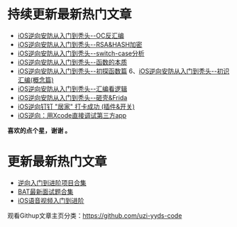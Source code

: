 # 持续更新最新热门文章





*  [iOS逆向安防从入门到秃头--OC反汇编](https://github.com/uzi-yyds-code/IOS-reverse-security/blob/main/iOS%E9%80%86%E5%90%91%E5%AE%89%E9%98%B2%E4%BB%8E%E5%85%A5%E9%97%A8%E5%88%B0%E7%A7%83%E5%A4%B4--OC%E5%8F%8D%E6%B1%87%E7%BC%96.md)
*  [iOS逆向安防从入门到秃头--RSA&HASH加密](https://www.jianshu.com/writer#/notebooks/40117945/notes/88788381/preview)
*  [iOS逆向安防从入门到秃头--switch-case分析](https://github.com/uzi-yyds-code/IOS-reverse-security/blob/main/iOS%E9%80%86%E5%90%91%E5%AE%89%E9%98%B2%E4%BB%8E%E5%85%A5%E9%97%A8%E5%88%B0%E7%A7%83%E5%A4%B4--switch-case%E5%88%86%E6%9E%90.md)
*  [iOS逆向安防从入门到秃头--函数的本质](https://github.com/uzi-yyds-code/IOS-reverse-security/blob/main/iOS%E9%80%86%E5%90%91%E5%AE%89%E9%98%B2%E4%BB%8E%E5%85%A5%E9%97%A8%E5%88%B0%E7%A7%83%E5%A4%B4--%E5%87%BD%E6%95%B0%E7%9A%84%E6%9C%AC%E8%B4%A8.md)
*  [iOS逆向安防从入门到秃头--初探函数篇](https://github.com/uzi-yyds-code/IOS-reverse-security/blob/main/iOS%E9%80%86%E5%90%91%E5%AE%89%E9%98%B2%E4%BB%8E%E5%85%A5%E9%97%A8%E5%88%B0%E7%A7%83%E5%A4%B4--%E5%88%9D%E6%8E%A2%E5%87%BD%E6%95%B0%E7%AF%87.md)
6、[iOS逆向安防从入门到秃头--初识汇编(概念篇)](https://github.com/uzi-yyds-code/IOS-reverse-security/blob/main/iOS%E9%80%86%E5%90%91%E5%AE%89%E9%98%B2%E4%BB%8E%E5%85%A5%E9%97%A8%E5%88%B0%E7%A7%83%E5%A4%B4--%E5%88%9D%E8%AF%86%E6%B1%87%E7%BC%96(%E6%A6%82%E5%BF%B5%E7%AF%87).md)
*  [iOS逆向安防从入门到秃头--汇编看逻辑](https://github.com/uzi-yyds-code/IOS-reverse-security/blob/main/iOS%E9%80%86%E5%90%91%E5%AE%89%E9%98%B2%E4%BB%8E%E5%85%A5%E9%97%A8%E5%88%B0%E7%A7%83%E5%A4%B4--%E6%B1%87%E7%BC%96%E7%9C%8B%E9%80%BB%E8%BE%91.md)
*  [iOS逆向安防从入门到秃头--砸壳&Frida](https://github.com/uzi-yyds-code/IOS-reverse-security/blob/main/iOS%E9%80%86%E5%90%91%E5%AE%89%E9%98%B2%E4%BB%8E%E5%85%A5%E9%97%A8%E5%88%B0%E7%A7%83%E5%A4%B4--%E7%A0%B8%E5%A3%B3%26Frida.md)
*  [iOS逆向钉钉 "居家" 打卡成功 (插件&开关)](https://github.com/uzi-yyds-code/IOS-reverse-security/blob/main/iOS%E9%80%86%E5%90%91%E9%92%89%E9%92%89%20%22%E5%B1%85%E5%AE%B6%22%20%E6%89%93%E5%8D%A1%E6%88%90%E5%8A%9F%20%20(%E6%8F%92%E4%BB%B6%26%E5%BC%80%E5%85%B3).md)
*  [iOS逆向：用Xcode直接调试第三方app](https://github.com/uzi-yyds-code/IOS-reverse-security/blob/main/iOS%E9%80%86%E5%90%91%EF%BC%9A%E7%94%A8Xcode%E7%9B%B4%E6%8E%A5%E8%B0%83%E8%AF%95%E7%AC%AC%E4%B8%89%E6%96%B9app.md)



**喜欢的点个星，谢谢 。**

# 更新最新热门文章

*   [逆向入门到进阶项目合集](https://github.com/uzi-yyds-code/IOS-reverse-security)
*   [BAT最新面试题合集](https://github.com/uzi-yyds-code/Good-interview)
*   [iOS语音视频入门到进阶](https://github.com/uzi-yyds-code/IOS-audio-and-video-technology)

观看Githup文章主页分类：https://github.com/uzi-yyds-code
